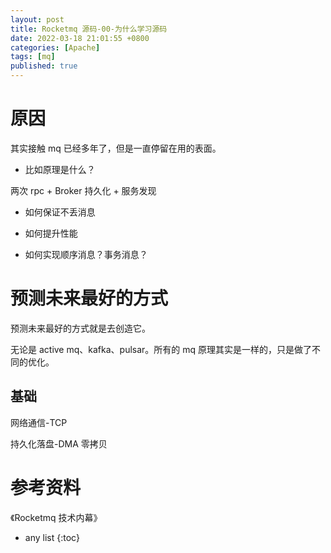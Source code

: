 ```yaml
---
layout: post
title: Rocketmq 源码-00-为什么学习源码 
date: 2022-03-18 21:01:55 +0800
categories: [Apache]
tags: [mq]
published: true
---
```


# 原因

其实接触 mq 已经多年了，但是一直停留在用的表面。

- 比如原理是什么？

两次 rpc + Broker 持久化 + 服务发现

- 如何保证不丢消息

- 如何提升性能

- 如何实现顺序消息？事务消息？

# 预测未来最好的方式

预测未来最好的方式就是去创造它。

无论是 active mq、kafka、pulsar。所有的 mq 原理其实是一样的，只是做了不同的优化。

## 基础

网络通信-TCP 

持久化落盘-DMA 零拷贝





# 参考资料

[]()

《Rocketmq 技术内幕》

* any list
{:toc}
